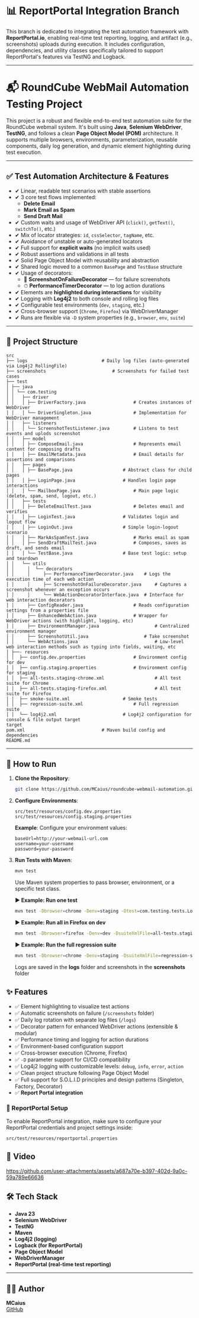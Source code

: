 
# 📊 ReportPortal Integration Branch

This branch is dedicated to integrating the test automation framework with **ReportPortal.io**, enabling real-time test reporting, logging, and artifact (e.g., screenshots) uploads during execution. It includes configuration, dependencies, and utility classes specifically tailored to support ReportPortal's features via TestNG and Logback.

---

# 📬 RoundCube WebMail Automation Testing Project

This project is a robust and flexible end-to-end test automation suite for the RoundCube webmail system. It's built using **Java**, **Selenium WebDriver**, **TestNG**, and follows a clean **Page Object Model (POM)** architecture. It supports multiple browsers, environments, parameterization, reusable components, daily log generation, and dynamic element highlighting during test execution.

---

## ✅ Test Automation Architecture & Features

- ✔ Linear, readable test scenarios with stable assertions
- ✔ 3 core test flows implemented:
  - **Delete Email**
  - **Mark Email as Spam**
  - **Send Draft Mail**
- ✔ Custom waits and usage of WebDriver API (`click()`, `getText()`, `switchTo()`, etc.)
- ✔ Mix of locator strategies: `id`, `cssSelector`, `tagName`, etc.
- ✔ Avoidance of unstable or auto-generated locators
- ✔ Full support for **explicit waits** (no implicit waits used)
- ✔ Robust assertions and validations in all tests
- ✔ Solid Page Object Model with reusability and abstraction
- ✔ Shared logic moved to a common `BasePage` and `TestBase` structure
- ✔ Usage of decorators:
  - 📸 **ScreenshotOnFailureDecorator** — for failure screenshots
  - ⏱ **PerformanceTimerDecorator** — to log action durations
- ✔ Elements are **highlighted during interactions** for visibility
- ✔ Logging with **Log4j2** to both console and rolling log files
- ✔ Configurable test environments (`dev`, `staging`, etc.)
- ✔ Cross-browser support (`Chrome`, `Firefox`) via WebDriverManager
- ✔ Runs are flexible via `-D` system properties (e.g., `browser`, `env`, `suite`)


---

## 📂 Project Structure

```
src 
├── logs 					        # Daily log files (auto-generated via Log4j2 RollingFile) 
├── screenshots 				        # Screenshots for failed test cases 
├── test 
│ ├── java 
│ │ └── com.testing 
│ │   ├── driver 
│ │   │ ├── DriverFactory.java 			        # Creates instances of WebDriver 
│ │   │ └── DriverSingleton.java  		        # Implementation for WebDriver management 
│ │   ├── listeners 
│ │   │ └── ScreenshotTestListener.java  		# Listens to test events and uplods screenshot  
│ │   ├── model 
│ │   │ ├── ComposeEmail.java 			        # Represents email content for composing drafts 
│ │   │ ├── EmailMetadata.java 			        # Email details for assertions and comparisons 
│ │   ├── pages 
│ │   │ ├── BasePage.java 			        # Abstract class for child pages 
│ │   │ ├── LoginPage.java 			        # Handles login page interactions 
│ │   │ └── MailboxPage.java 			        # Main page logic (delete, spam, send, logout, etc.) 
│ │   ├── tests 
│ │   │ ├── DeleteEmailTest.java 		        # Deletes email and verifies 
│ │   │ ├── LoginTest.java 			        # Validates login and logout flow 
│ │   │ ├── LoginOut.java 			        # Simple login-logout scenario 
│ │   │ ├── MarkAsSpamTest.java			        # Marks email as spam 
│ │   │ ├── SendDraftMailTest.java 		        # Composes, saves as draft, and sends email 
│ │   │ └── TestBase.java 			        # Base test logic: setup and teardown 
│ │   └── utils 
│ │     │  └── decorators 			
│ │     │     ├── PerformanceTimerDecorator.java 	# Logs the execution time of each web action
│ │     │     ├── ScreenshotOnFailureDecorator.java     # Captures a screenshot whenever an exception occurs
│ │     │     └── WebActionDecoratorInterface.java 	# Interface for web interaction decorators 
│ │     ├── ConfigReader.java 			        # Reads configuration settings from a properties file
│ │     ├── EnhancedWebAction.java 		        # Wrapper for WebDriver actions (with highlight, logging, etc)
│ │     ├── EnvironmentManager.java 	                # Centralized environment manager
│ │     ├── ScreenshotUtil.java 	                # Take screenshot 
│ │     └── WebActions.java 	                        # Low-level web interaction methods such as typing into fields, waiting, etc 
│ ├──- resources 
│ │  ├── config.dev.properties 			        # Environment config for dev 
│ │  ├── config.staging.properties 		        # Environment config for staging 
│ │  ├── all-tests.staging-chrome.xml 	                # All test suite for Chrome 
│ │  ├── all-tests.staging-firefox.xml 	                # All test suite for Firefox 
│ │  ├── smoke-suite.xml 			        # Smoke tests 
│ │  ├── regression-suite.xml 			        # Full regression suite 
│ │  └── log4j2.xml 				        # Log4j2 configuration for console & file output target 
target
pom.xml 					        # Maven build config and dependencies 
README.md 
```

---

## 🚀 How to Run

1. **Clone the Repository**:
   ```bash
   git clone https://github.com/MCaius/roundcube-webmail-automation.git
   ```

2. **Configure Environments**:
   ```
   src/test/resources/config.dev.properties
   src/test/resources/config.staging.properties
   ```
   **Example**:
   Configure your environment values:
   ```
   baseUrl=http://your-webmail-url.com
   username=your-username
   password=your-password
   ```

3. **Run Tests with Maven**:
   ```bash
   mvn test
   ```
   Use Maven system properties to pass browser, environment, or a specific test class.

   **▶️ Example: Run one test**
   ```bash
   mvn test -Dbrowser=chrome -Denv=staging -Dtest=com.testing.tests.LoginTest
   ```
   **▶️ Example: Run all in Firefox on dev**
   ```bash
   mvn test -Dbrowser=firefox -Denv=dev -DsuiteXmlFile=all-tests.staging-firefox.xml
   ```
   **▶️ Example: Run the full regression suite**
   ```bash
   mvn test -Dbrowser=chrome -Denv=staging -DsuiteXmlFile=regression-suite.xml
   ```
   Logs are saved in the **logs** folder and screenshots in the **screenshots** folder

## ✨ Features

- ✅ Element highlighting to visualize test actions
- ✅ Automatic screenshots on failure (`/screenshots` folder)
- ✅ Daily log rotation with separate log files (`/logs`)
- ✅ Decorator pattern for enhanced WebDriver actions (extensible & modular)
- ✅ Performance timing and logging for action durations
- ✅ Environment-based configuration support
- ✅ Cross-browser execution (Chrome, Firefox)
- ✅ `-D` parameter support for CI/CD compatibility
- ✅ Log4j2 logging with customizable levels: `debug`, `info`, `error`, `action`
- ✅ Clean project structure following Page Object Model
- ✅ Full support for S.O.L.I.D principles and design patterns (Singleton, Factory, Decorator)
- ✅ **Report Portal integration** 

### 🧩 ReportPortal Setup

To enable ReportPortal integration, make sure to configure your ReportPortal credentials and project settings inside:
```
src/test/resources/reportportal.properties
```



## 🎥 Video





https://github.com/user-attachments/assets/a687a70e-b397-402d-9a0c-59a789e66636







## 🛠️ Tech Stack

- **Java 23**
- **Selenium WebDriver**
- **TestNG**
- **Maven**
- **Log4j2 (logging)**
- **Logback (for ReportPortal)**
- **Page Object Model**
- **WebDriverManager**
- **ReportPortal (real-time test reporting)**

---

## 👨‍💻 Author

**MCaius**  
[GitHub](https://github.com/MCaius/) 
